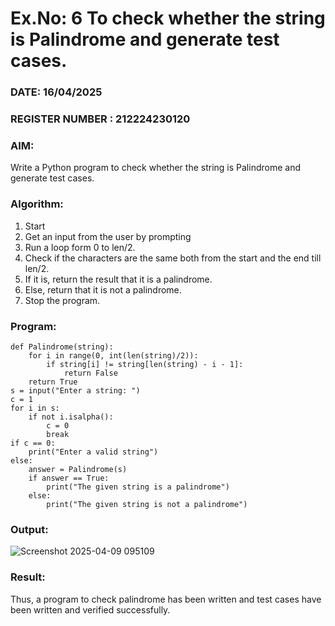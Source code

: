 # Ex.No: 6 To check whether the string is Palindrome and generate test cases.

### DATE:   16/04/2025
### REGISTER NUMBER : 212224230120
### AIM: 
Write a Python program to check whether the string is Palindrome and generate test cases. 
### Algorithm:
1. Start
2. Get an input from the user by prompting 
3. Run a loop form 0 to len/2.
4. Check if the characters are the same both from the start and the end till len/2. 
5. If it is, return the result that it is a palindrome.
6. Else, return that it is not a palindrome. 
7. Stop the program.
### Program:
```
def Palindrome(string): 
    for i in range(0, int(len(string)/2)): 
        if string[i] != string[len(string) - i - 1]: 
            return False 
    return True 
s = input("Enter a string: ") 
c = 1 
for i in s: 
    if not i.isalpha(): 
        c = 0 
        break  
if c == 0: 
    print("Enter a valid string") 
else: 
    answer = Palindrome(s) 
    if answer == True: 
        print("The given string is a palindrome") 
    else: 
        print("The given string is not a palindrome")
```

### Output:
![Screenshot 2025-04-09 095109](https://github.com/user-attachments/assets/c4f82f21-3018-4403-a984-96cf10cc37b8)

### Result:
Thus, a program to check palindrome has been written and test cases have been written and verified successfully.
